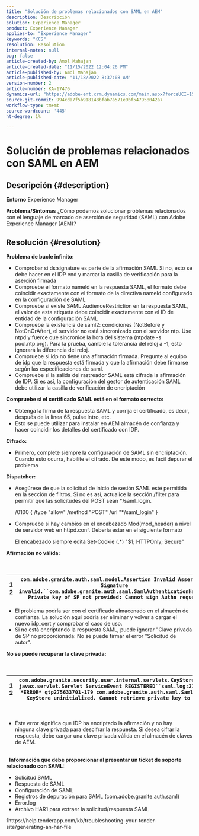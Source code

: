 ```yaml
---
title: "Solución de problemas relacionados con SAML en AEM"
description: Descripción
solution: Experience Manager
product: Experience Manager
applies-to: "Experience Manager"
keywords: "KCS"
resolution: Resolution
internal-notes: null
bug: false
article-created-by: Amol Mahajan
article-created-date: "11/15/2022 12:04:26 PM"
article-published-by: Amol Mahajan
article-published-date: "11/18/2022 8:37:08 AM"
version-number: 2
article-number: KA-17476
dynamics-url: "https://adobe-ent.crm.dynamics.com/main.aspx?forceUCI=1&pagetype=entityrecord&etn=knowledgearticle&id=d025b6a0-dd64-ed11-9561-6045bd006a22"
source-git-commit: 994cda7f5b918148bfab7a571e9bf547958042a7
workflow-type: tm+mt
source-wordcount: '445'
ht-degree: 1%

---
```


# Solución de problemas relacionados con SAML en AEM

## Descripción {#description}

<b>Entorno</b>
Experience Manager


<b>Problema/Síntomas</b>
¿Cómo podemos solucionar problemas relacionados con el lenguaje de marcado de aserción de seguridad (SAML) con Adobe Experience Manager (AEM)?


## Resolución {#resolution}


<b>Problema de bucle infinito:</b>

- Comprobar si ds:signature es parte de la afirmación SAML Si no, esto se debe hacer en el IDP end y marcar la casilla de verificación para la aserción firmada
- Compruebe el formato nameId en la respuesta SAML, el formato debe coincidir exactamente con el formato de la directiva nameId configurado en la configuración de SAML
- Compruebe si existe SAML AudienceRestriction en la respuesta SAML, el valor de esta etiqueta debe coincidir exactamente con el ID de entidad de la configuración SAML
- Compruebe la existencia de saml2: condiciones (NotBefore y NotOnOrAfter), el servidor no está sincronizado con el servidor ntp. Use ntpd y fuerce que sincronice la hora del sistema (ntpdate -s pool.ntp.org). Para la prueba, cambie la tolerancia del reloj a -1, esto ignorará la diferencia del reloj.
- Compruebe si idp no tiene una afirmación firmada. Pregunte al equipo de idp que la respuesta está firmada y que la afirmación debe firmarse según las especificaciones de saml.
- Compruebe si la salida del rastreador SAML está cifrada la afirmación de IDP. Si es así, la configuración del gestor de autenticación SAML debe utilizar la casilla de verificación de encriptación


<b>Compruebe si el certificado SAML está en el formato correcto:</b>

- Obtenga la firma de la respuesta SAML y corrija el certificado, es decir, después de la línea 65, pulse Intro, etc.
- Esto se puede utilizar para instalar en AEM almacén de confianza y hacer coincidir los detalles del certificado con IDP.


<b>Cifrado:</b>

- Primero, complete siempre la configuración de SAML sin encriptación. Cuando esto ocurra, habilite el cifrado. De este modo, es fácil depurar el problema


<b>Dispatcher:</b>

- Asegúrese de que la solicitud de inicio de sesión SAML esté permitida en la sección de filtros. Si no es así, actualice la sección /filter para permitir que las solicitudes del POST sean \*/saml_login.



   /0100 { /type &quot;allow&quot; /method &quot;POST&quot; /url &quot;\*/saml_login&quot; }


- Compruebe si hay cambios en el encabezado Mod(mod_header) a nivel de servidor web en httpd.conf. Debería estar en el siguiente formato

   El encabezado siempre edita Set-Cookie (.\*) &quot;$1; HTTPOnly; Secure&quot;


<b>Afirmación no válida:</b>
<br> <br> <br>

| 1<br>2 | `com.adobe.granite.auth.saml.model.Assertion Invalid Assertion: Signature invalid.``com.adobe.granite.auth.saml.SamlAuthenticationHandler Private key of SP not provided: Cannot sign Authn request` |
| --- | --- |


- El problema podría ser con el certificado almacenado en el almacén de confianza. La solución aquí podría ser eliminar y volver a cargar el nuevo idp_cert y comprobar el caso de uso.
- Si no está encriptando la respuesta SAML, puede ignorar &quot;Clave privada de SP no proporcionada: No se puede firmar el error &quot;Solicitud de autor&quot;.


<b>No se puede recuperar la clave privada:</b>
<br> <br> <br>

| 1<br>2 | `com.adobe.granite.security.user.internal.servlets.KeyStoreManagingServlet,1121, javax.servlet.Servlet ServiceEvent REGISTERED``saml.log:27.01.2019 14:16:13.642 *ERROR* qtp275633701-179 com.adobe.granite.auth.saml.SamlAuthenticationHandler KeyStore uninitialized. Cannot retrieve private key to decrypt assertions.` |
| --- | --- |

 
- Este error significa que IDP ha encriptado la afirmación y no hay ninguna clave privada para descifrar la respuesta. Si desea cifrar la respuesta, debe cargar una clave privada válida en el almacén de claves de AEM.

<br> 
<b>Información que debe proporcionar al presentar un ticket de soporte relacionado con SAML:</b>

- Solicitud SAML
- Respuesta de SAML
- Configuración de SAML
- Registros de depuración para SAML (com.adobe.granite.auth.saml)
- Error.log
- Archivo HAR1 para extraer la solicitud/respuesta SAML


1https://help.tenderapp.com/kb/troubleshooting-your-tender-site/generating-an-har-file

